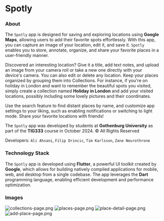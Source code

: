 # Spotly

### About

The `Spotly` app is designed for saving and exploring locations using **Google Maps**, allowing
users to add their favorite spots effortlessly. With this app, you can capture an image of your
location, edit it, and save it. `Spotly` enables you to store, annotate, organize, and share your
favorite places in a user-friendly manner.

Discovered an interesting location? Give it a title, add text notes, and upload an image from your
camera roll or take a new one directly with your device's camera. You can also edit or delete any
location. Keep your places organized by grouping them into Collections. For instance, if you're on
holiday in London and want to remember the beautiful spots you visited, simply create a collection
named **Holiday in London** and add your visited locations, possibly including some lovely pictures
and their coordinates.

Use the search feature to find distant places by name, and customize app settings to your liking,
such as enabling notifications or switching to light mode. Share your favorite locations with
friends!

The `Spotly` app was developed by students at **Gothenburg University** as part of the **TIG333**
course in October 2024. © All Rights Reserved

Developers: `Ali Ahsani`, `Filip Drincic`, `Tim Karlsson`, `Zane Neurothrone`

### Technology Stack

The `Spotly` app is developed using **Flutter**, a powerful UI toolkit created by **Google**, which
allows for building natively compiled applications for mobile, web, and desktop from a single
codebase. The app leverages the **Dart** programming language, enabling efficient development and
performance optimization.

### Images

![collections-page.png](_assets/collections-page.png)
![places-page.png](_assets/places-page.png)
![place-detail-page.png](_assets/place-detail-page.png)
![add-place-page.png](_assets/add-place-page.png)



